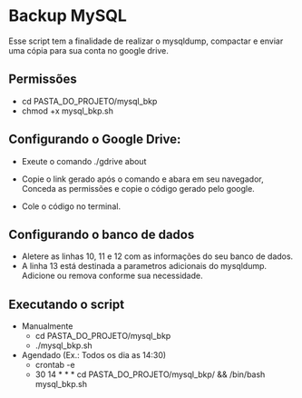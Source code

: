 # Backup MySQL

Esse script tem a finalidade de realizar o mysqldump, compactar e enviar uma cópia para sua conta no google drive.

## Permissões
* cd PASTA_DO_PROJETO/mysql_bkp
* chmod +x mysql_bkp.sh

## Configurando o Google Drive:

* Exeute o comando ./gdrive about

* Copie o link gerado após o comando e abara em seu navegador, Conceda as permissões e copie o código gerado pelo google.

* Cole o código no terminal.

## Configurando o banco de dados
 * Aletere as linhas 10, 11 e 12 com as informações do seu banco de dados.
 * A linha 13 está destinada a parametros adicionais do mysqldump. Adicione ou remova conforme sua necessidade.

## Executando o script
* Manualmente
  * cd PASTA_DO_PROJETO/mysql_bkp
  * ./mysql_bkp.sh
* Agendado (Ex.: Todos os dia as 14:30)
  * crontab -e
  * 30 14 * * * cd PASTA_DO_PROJETO/mysql_bkp/ && /bin/bash mysql_bkp.sh